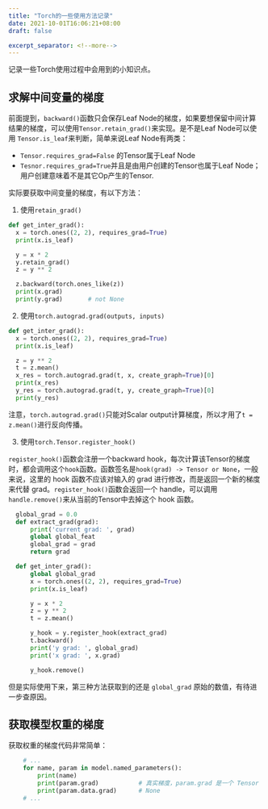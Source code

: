 ```yaml
---
title: "Torch的一些使用方法记录"
date: 2021-10-01T16:06:21+08:00
draft: false

excerpt_separator: <!--more-->
---
```


记录一些Torch使用过程中会用到的小知识点。<!--more-->

## 求解中间变量的梯度

前面提到，`backward()`函数只会保存Leaf Node的梯度，如果要想保留中间计算结果的梯度，可以使用`Tensor.retain_grad()`来实现。是不是Leaf Node可以使用 `Tensor.is_leaf`来判断，简单来说Leaf Node有两类：

* `Tensor.requires_grad=False` 的Tensor属于Leaf Node
* `Tesnor.requires_grad=True`并且是由用户创建的Tensor也属于Leaf Node；用户创建意味着不是其它Op产生的Tensor.

实际要获取中间变量的梯度，有以下方法：

1. 使用`retain_grad()`

  ```python {linenos=table}
  def get_inter_grad():
    x = torch.ones((2, 2), requires_grad=True) 
    print(x.is_leaf)

    y = x * 2
    y.retain_grad()
    z = y ** 2

    z.backward(torch.ones_like(z))
    print(x.grad)
    print(y.grad)       # not None
  ```

2. 使用`torch.autograd.grad(outputs, inputs)`

  ```python {linenos=table}
  def get_inter_grad():
    x = torch.ones((2, 2), requires_grad=True) 
    print(x.is_leaf)

    z = y ** 2
    t = z.mean()
    x_res = torch.autograd.grad(t, x, create_graph=True)[0]
    print(x_res)
    y_res = torch.autograd.grad(t, y, create_graph=True)[0]
    print(y_res)
  ```

  注意，`torch.autograd.grad()`只能对Scalar output计算梯度，所以才用了`t = z.mean()`进行反向传播。

3. 使用`torch.Tensor.register_hook()`

  `register_hook()`函数会注册一个backward hook，每次计算该Tensor的梯度时，都会调用这个`hook`函数。函数签名是`hook(grad) -> Tensor or None`，一般来说，这里的 hook 函数不应该对输入的 grad 进行修改，而是返回一个新的梯度来代替 grad。`register_hook()`函数会返回一个 handle，可以调用`handle.remove()`来从当前的Tensor中去掉这个 hook 函数。

  ```python {linenos=table}
    global_grad = 0.0
    def extract_grad(grad):
        print('current grad: ', grad)
        global global_feat
        global_grad = grad
        return grad

    def get_inter_grad():
        global global_grad
        x = torch.ones((2, 2), requires_grad=True) 
        print(x.is_leaf)

        y = x * 2
        z = y ** 2
        t = z.mean()

        y_hook = y.register_hook(extract_grad)
        t.backward()
        print('y grad: ', global_grad)
        print('x grad: ', x.grad)

        y_hook.remove()
  ```

  但是实际使用下来，第三种方法获取到的还是 `global_grad` 原始的数值，有待进一步查原因。

## 获取模型权重的梯度

获取权重的梯度代码非常简单：

``` python {linenos=table}
    # ...
    for name, param in model.named_parameters():
        print(name)
        print(param.grad)           # 真实梯度，param.grad 是一个 Tensor
        print(param.data.grad)      # None
    # ...
```
